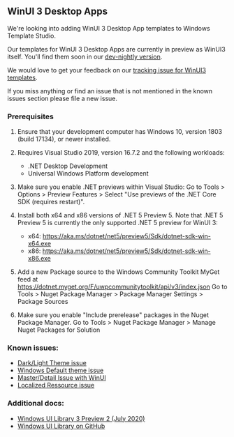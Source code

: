 ## WinUI 3 Desktop Apps

We're looking into adding WinUI 3 Desktop App templates to Windows Template Studio.

Our templates for WinUI 3 Desktop Apps are currently in preview as WinUI3 itself. You'll find them soon in our [dev-nightly version](./../getting-started-extension.md#nightly--pre-release-feeds-for-windows-template-studio).

We would love to get your feedback on our [tracking issue for WinUI3 templates](https://github.com/microsoft/WindowsTemplateStudio/issues/3810).

If you miss anything or find an issue that is not mentioned in the known issues section please file a new issue.

### Prerequisites

1. Ensure that your development computer has Windows 10, version 1803 (build 17134), or newer installed.

2. Requires Visual Studio 2019, version 16.7.2 and the following workloads:
    - .NET Desktop Development
    - Universal Windows Platform development

3. Make sure you enable .NET previews within Visual Studio:
     Go to Tools > Options > Preview Features > Select "Use previews of the .NET Core SDK (requires restart)".

4. Install both x64 and x86 versions of .NET 5 Preview 5. Note that .NET 5 Preview 5 is currently the only supported .NET 5 preview for WinUI 3:
    - x64: https://aka.ms/dotnet/net5/preview5/Sdk/dotnet-sdk-win-x64.exe
    - x86: https://aka.ms/dotnet/net5/preview5/Sdk/dotnet-sdk-win-x86.exe

5. Add a new Package source to the Windows Community Toolkit MyGet feed at https://dotnet.myget.org/F/uwpcommunitytoolkit/api/v3/index.json
    Go to Tools > Nuget Package Manager > Package Manager Settings > Package Sources

6. Make sure you enable "Include prerelease" packages in the Nuget Package Manager.
    Go to Tools > Nuget Package Manager > Manage Nuget Packages for Solution



### Known issues:
- [Dark/Light Theme issue](https://github.com/microsoft/microsoft-ui-xaml/issues/3384)
- [Windows Default theme issue](https://github.com/microsoft/microsoft-ui-xaml/issues/3385)
- [Master/Detail Issue with WinUI](https://github.com/windows-toolkit/WindowsCommunityToolkit/issues/3433)
- [Localized Ressource issue](https://github.com/microsoft/microsoft-ui-xaml/issues/2602)

### Additional docs:
- [Windows UI Library 3 Preview 2 (July 2020)](https://docs.microsoft.com/es-es/windows/apps/winui/winui3/)
- [Windows UI Library on GitHub](https://github.com/Microsoft/microsoft-ui-xaml)